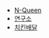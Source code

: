 * [N-Queen](https://www.acmicpc.net/problem/9663)
* [연구소](https://www.acmicpc.net/problem/14502)
* [치킨배달](https://www.acmicpc.net/problem/15686)
